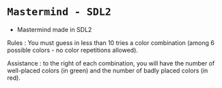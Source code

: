 # ``Mastermind - SDL2``
- Mastermind made in SDL2

Rules :
You must guess in less than 10 tries a color combination (among 6 possible colors - no color repetitions allowed).

Assistance :
to the right of each combination, you will have the number of well-placed colors (in green) and the number of badly placed colors (in red).
